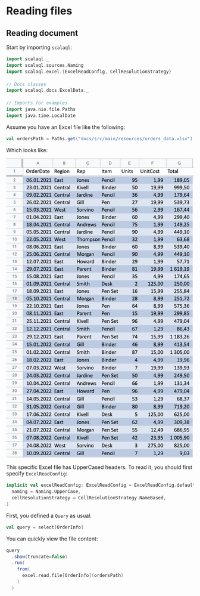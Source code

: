 # Reading files

## Reading document

Start by importing `scalaql`:

```scala mdoc
import scalaql._
import scalaql.sources.Naming
import scalaql.excel.{ExcelReadConfig, CellResolutionStrategy}

// Docs classes
import scalaql.docs.ExcelData._

// Imports for examples
import java.nio.file.Paths
import java.time.LocalDate
```

Assume you have an Excel file like the following:

```scala mdoc
val ordersPath = Paths.get("docs/src/main/resources/orders_data.xlsx")
```

Which looks like:  

![Input excel document](excel_input_file.png)

This specific Excel file has UpperCased headers.
To read it, you should first specify `ExcelReadConfig`:

```scala mdoc
implicit val excelReadConfig: ExcelReadConfig = ExcelReadConfig.default.copy(
  naming = Naming.UpperCase,
  cellResolutionStrategy = CellResolutionStrategy.NameBased,
)
```

First, you defined a `Query` as usual:

```scala mdoc
val query = select[OrderInfo]
```

You can quickly view the file content:

```scala mdoc
query
  .show(truncate=false)
  .run(
    from(
      excel.read.file[OrderInfo](ordersPath)
    )
  )
```